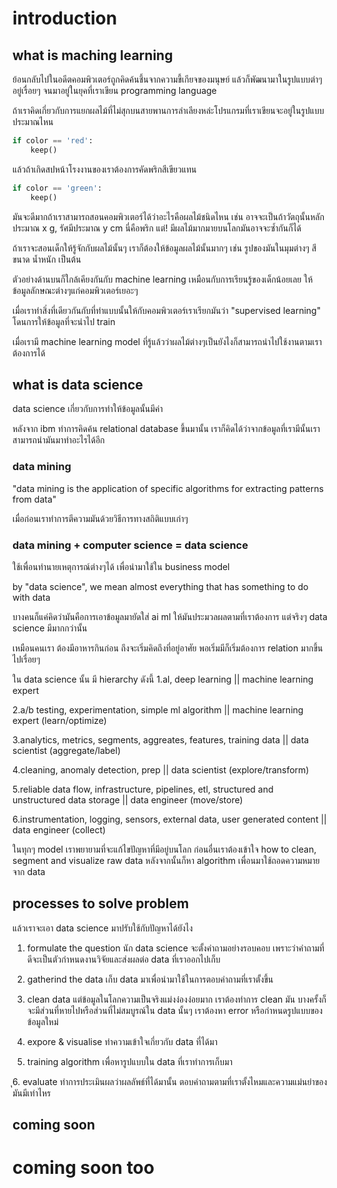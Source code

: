 # introduction

## what is maching learning 

ย้อนกลับไปในอดีตคอมพิวเตอร์ถูกคิดค้นชึ้นจากความขี้เกียจของมนุษย์ แล้วก็พัฒนามาในรูปแบบต่าๆอยู่เรื่อยๆ
จนมาอยู่ในยุคที่เราเขียน programming language

ถ้าเราคิดเกี่ยวกับการแยกผลไม้ที่ไม่สุกบนสายพานการลำเลียงหล่ะโปรแกรมที่เราเขียนจะอยู่ในรูปแบบประมาณไหน

```python
if color == 'red':
    keep()
```

แล้วถ้าเกิดสปหน้าโรงงานของเราต้องการคัดพริกสีเขียวแทน

```python
if color == 'green':
    keep()
```

มันจะดีมากถ้าเราสามารถสอนคอมพิวเตอร์ได้ว่าอะไรคือผลไม้ชนิดไหน เช่น อาจจะเป็นถ้าวัตถุนั้นหลักประมาณ x g, รัศมีประมาณ y cm นี่คือพริก แต่! มีผลไม้มากมายบนโลกมันอาจจะซ้ำกันก็ได้

ถ้าเราจะสอนเด็กให้รู้จักกับผลไม้นั้นๆ เราก็ต้องให้ข้อมูลผลไม้นั้นมากๆ เช่น รูปของมันในมุมต่างๆ สี ขนาด น้ำหนัก เป็นต้น

ตัวอย่างด้านบนก็ใกล้เคียงกันกับ machine learning เหมือนกับการเรียนรู้ของเด็กน้อยเลย ให้ข้อมูลลักษณะต่างๆแก่คอมพิวเตอร์เยอะๆ 

เมื่อเราทำสิ่งที่เดียวกันกับที่ทำแบบนั้นให้กับคอมพิวเตอร์เราเรียกมันว่า "supervised learning" โดนการให้ข้อมูลที่จะนำไป train

เมื่อเรามี machine learning model ที่รู้แล้วว่าผลไม้ต่างๆเป็นยังไงก็สามารถนำไปใช้งานตามเราต้องการได้

## what is data science

data science เกี่ยวกับการทำให้ข้อมูลนั้นมีค่า

หลังจาก ibm ทำการคิดค้น relational database ขึ้นมานั้น เราก็คิดได้ว่าจากข้อมูลที่เรามีนั้นเราสามารถนำมันมาทำอะไรได้อีก

### data mining

"data mining is the application of specific algorithms for extracting patterns from data"

เมื่อก่อนเราทำการตีความมันด้วยวิธีการทางสถิติแบบเก่าๆ

### data mining + computer science = data science

ใช้เพื่อนทำนายเหตุการณ์ต่างๆได้ เพื่อนำมาใช้ใน business model 

by "data science", we mean almost everything that has something to do with data

บางคนก็แค่คิดว่ามันคือการเอาข้อมูลมายัดใส่ ai ml ให้มันประมวลผลตามที่เราต้องการ แต่จริงๆ data science มีมากกว่านั้น

เหมือนคนเรา ต้องมีอาหารกินก่อน ถึงจะเริ่มคิดถึงที่อยู่อาศัย พอเริ่มมีก็เริ่มต้องการ relation มากขึ้นไปเรื่อยๆ 

ใน data science นั้น มี hierarchy ดังนี้
1.al, deep learning                                                                             || machine learning expert

2.a/b testing, experimentation, simple ml algorithm                                             || machine learning expert (learn/optimize)

3.analytics, metrics, segments, aggreates, features, training data                              || data scientist (aggregate/label)

4.cleaning, anomaly detection, prep                                                             || data scientist (explore/transform)

5.reliable data flow, infrastructure, pipelines, etl, structured and unstructured data storage  || data engineer (move/store)

6.instrumentation, logging, sensors, external data, user generated content                      || data engineer (collect)

ในทุกๆ model เราพยายามที่จะแก้ไขปัญหาที่มีอยู่บนโลก ก่อนอื่นเราต้องเข้าใจ how to clean, segment and visualize raw data หลังจากนั้นก็หา algorithm เพื่อนมาใช้ถอดความหมายจาก data

## processes to solve problem

แล้วเราจะเอา data science มาปรับใช้กับปัญหาได้ยังไง
1. formulate the question
นัก data science จะตั้งคำถามอย่างรอบคอบ
เพราะว่าคำถามที่ดีจะเป็นตัวกำหนดงานวิจัยและส่งผลต่อ data ที่เราออกไปเก็บ

2. gatherind the data
เก็บ data มาเพื่อนำมาใช้ในการตอบคำถามที่เราตั้งขึ้น

3. clean data
แต่ข้อมูลในโลกความเป็นจริงแม่งง๋องง๋อยมาก เราต้องทำการ clean มัน บางครั้งก็จะมีส่วนที่หายไปหรือส่วนที่ไม่สมบูรณ์ใน data นั้นๆ 
เราต้องหา error หรือกำหนดรูปแบบของข้อมูลใหม่

4. expore & visualise
ทำความเข้าใจเกี่ยวกับ data ที่ได้มา

5. training algorithm
เพื่อหารูปแบบใน data ที่เราทำการเก็บมา

ุ6. evaluate
ทำการประเมินผลว่าผลลัพธ์ที่ได้มานั้น ตอบคำถามตามที่เราตั้งไหมและความแม่นยำของมันมีเท่าไหร

## coming soon 

# coming soon too